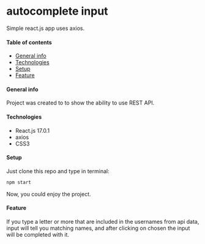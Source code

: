 # autocomplete input
Simple react.js app uses axios.

#### Table of contents
* [General info](#general-info)
* [Technologies](#technologies)
* [Setup](#setup)
* [Feature](#feature)

#### General info
Project was created to to show the ability to use REST API. 

#### Technologies
* React.js 17.0.1
* axios
* CSS3

#### Setup 
Just clone this repo and type in terminal: 
```JavaScript
npm start
```
Now, you could enjoy the project.

#### Feature
If you type a letter or more that are included in the usernames from api data, input will tell you matching names, and after clicking on chosen the input will be completed with it.
